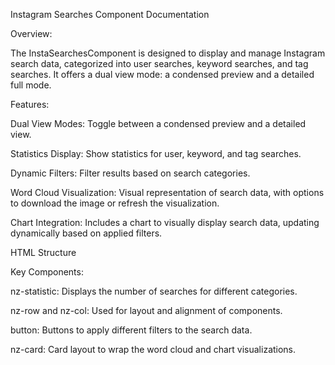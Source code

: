 Instagram Searches Component Documentation


Overview:

The InstaSearchesComponent is designed to display and manage Instagram search data, categorized into user searches, keyword searches, and tag searches. It offers a dual view mode: a condensed preview and a detailed full mode.

Features:

Dual View Modes: Toggle between a condensed preview and a detailed view.

Statistics Display: Show statistics for user, keyword, and tag searches.

Dynamic Filters: Filter results based on search categories.

Word Cloud Visualization: Visual representation of search data, with options to download the image or refresh the visualization.

Chart Integration: Includes a chart to visually display search data, updating dynamically based on applied filters.


HTML Structure


<div [ngClass]="{'component-page': !previewMode}">
    <div *ngIf="previewMode">
        <!-- Preview mode content here -->
    </div>
    <div *ngIf="!previewMode">
        <!-- Full mode content here -->
    </div>
</div>

Key Components:

nz-statistic: Displays the number of searches for different categories.

nz-row and nz-col: Used for layout and alignment of components.

button: Buttons to apply different filters to the search data.

nz-card: Card layout to wrap the word cloud and chart visualizations.
